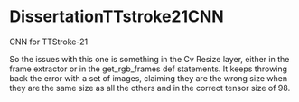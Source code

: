 # DissertationTTstroke21CNN
CNN for TTStroke-21

So the issues with this one is something in the Cv Resize layer, either in the frame extractor or in the get_rgb_frames def statements. It keeps throwing back the error with a set of images, claiming they are the wrong size when they are the same size as all the others and in the correct tensor size of 98.
